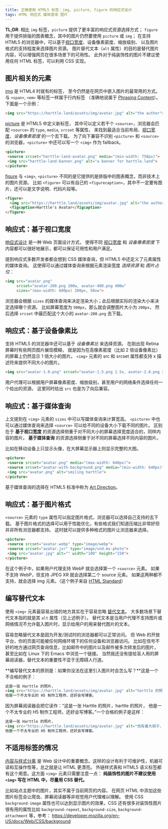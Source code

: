 ```yaml
---
title: 正确使用 HTML5 标签：img, picture, figure 的响应式设计
tags: HTML 响应式 媒体查询 图片
---
```


**TL;DR**: 相比 `img` 标签，`picture` 提供了更丰富的响应式资源选择方式；
`figure` 用于提供排版的图表概念，其中的图片仍然要使用 `picture` 或 `img`；
在支持 HTML5 的浏览器中，可以基于[视口宽度][viewport]、设备像素密度、缩放级别、
以及图片格式的支持程度来选择图片资源。
图片替代文本（`alt` 属性）的目的是替代图片内容，可以增强网页在很多场景下的可用性。
此外对于纯装饰性的图片不建议使用任何 HTML 标签，可以利用 CSS 实现。

<!--more-->

## 图片相关的元素

[img](https://developer.mozilla.org/en-US/docs/Web/HTML/Element/img) 是 HTML4 时就有的标签，
至今仍然是在网页中嵌入图片的最常用的方式。 与 `<span>`, `<em>` 等标签一样属于行内标签
（准确地说属于 [Phrasing Content][phrasing-content]）。下面是一个示例：

```html
<img src="https://harttle.land/assets/img/avatar.jpg" alt="the author">
```

[picture](https://developer.mozilla.org/en-US/docs/Web/HTML/Element/picture) 是 HTML5 中定义新标签，
其中可以定义若干个 `<source>`，浏览器会匹配 `<source>` 的 `type`, `media`, `srcset` 等属性，
来找到最适合当前布局、[视口宽度][viewport]、*设备像素密度* 的一个去下载。
为了向下兼容不识别 `<picture>` 和 `<source>` 的浏览器，`<picture>` 中还可以写一个 `<img>` 作为 fallback。

```html
<picture>
 <source srcset="harttle-land-avatar.png" media="(min-width: 750px)">
 <img src="harttle-land-banner.png" alt="a banner for harttle.land">
</picture>
```

[figure](https://developer.mozilla.org/en-US/docs/Web/HTML/Element/figure)
与 `<img>`, `<picture>` 不同的是它提供的是排版中的图表概念，而非技术上的图片资源。
比如 `<figure>` 可以有自己的 `<figurecaption>`，其中不一定要有图片，还可以是文字说明、代码片段等。

```html
<figure>
  <img src="https://harttle.land/assets/img/avatar.jpg" alt="the author">
  <figcaption>Harttle's Avatar</figcaption>
</figure>
```

## 响应式：基于视口宽度

[响应式设计](https://en.wikipedia.org/wiki/Responsive_web_design) 是一种 Web 页面设计方式，
使得不同 [视口宽度][viewport] 和 *设备像素密度* 下内容都可以很好地展示，都可以保证可用性和用户满足。

提到响应式多数开发者都会想到 CSS 媒体查询，但 HTML5 中还定义了元素属性的媒体查询。
这使得可以通过媒体查询来根据元素渲染宽度 *选择资源* 和 *图片占位*：

```html
<img src="avatar.png" 
     srcset="avatar-200.png 200w, avatar-400.png 400w"
     sizes="(max-width: 600px) 200px, 50vw">
```

浏览器会根据 `sizes` 的媒体查询来决定渲染大小；此后根据实际的渲染大小来决定选择哪个资源。
比如屏幕宽度为 `500px`，那么就会调整图片大小为 `200px`，
然后选择 `srcset` 中最匹配这个大小的 `avatar-200.png` 去下载。

## 响应式：基于设备像素比

支持 HTML5 的浏览器中还可以基于 *设备像素比* 来选择资源。
在刚出现 Retina 屏幕时有些网页图片展现模糊，
就是因为在高像素密度（比如 2 倍设备像素比）的屏幕上仍然显示 1 倍大小的图片。
`<img>` 元素的 src 和 srcset 属性都支持 x 描述符来提供不同大小的图片。

```html
<img src="avatar-1.0.png" srcset="avatar-1.5.png 1.5x, avatar-2.0.png 2x">
```

用户代理可以根据用户屏幕像素密度、缩放级别，甚至用户的网络条件选择任何一个给出的资源。
这里同时给出 `src` 也是为了向后兼容。

## 响应式：基于媒体查询

上文提到在 `<img>` 元素的 `sizes` 中可以写媒体查询来计算宽高。
`<picture>` 中也可以通过媒体查询来选择 `<source>` 可以给不同的设备大小下载不同的图片。
区别在于 **基于视口宽度** 的资源选择侧重于对不同大小的屏幕选择宽度适合的，同样内容的图片。
**基于媒体查询** 的资源选择侧重于对不同的屏幕选择不同内容的图片。

比如在移动设备上只显示头像，在大屏幕显示器上则显示完整的大图。

```html
<picture>
 <source srcset="avatar.png" media="(max-width: 640px)">
 <source srcset="avatar-with-background.png" media="(min-width: 640px)">
 <img src="avatar.png" alt="smiling harttle">
</picture>
```
基于媒体查询的选择在 HTML5 标准中称为
[Art Direction](https://html.spec.whatwg.org/multipage/images.html#art-direction)。

## 响应式：基于图片格式

`<source>` 元素的 `type` 属性可以指定图片格式，浏览器可以选择自己支持的去下载。
基于图片格式的选择可以用于性能优化，有些格式我们知道压缩比非常好但并非所有浏览器都支持。
这时就可以提供多种格式的图片让浏览器来选择。

```html
<picture>
 <source srcset="avatar.webp" type="image/webp">
 <source srcset="avatar.jxr" type="image/vnd.ms-photo">
 <img src="avatar.jpg" alt="" width="100" height="150">
</picture>
```

在这个例子中，如果用户代理支持 WebP 就会选择第一个 `<source>` 元素。
如果不支持 WebP，但支持 JPEG XR 就会选择第二个 source 元素。
如果这两种都不支持，就会选择 img 元素。（这个例子来自 [HTML Standard](https://html.spec.whatwg.org/multipage/images.html#image-format-based-selection)）

## 编写替代文本

使用 `<img>` 元素最容易出错的地方其实在于容易忽略 [替代文本][alt-text]。
大多数场景下替代文本指的就是其 `alt` 属性（见上述例子）。
替代文本是当用户代理不支持图片或网络情况不允许载入图片时，显示给用户的用来替代图片的文本。

容易忽略替代文本是因为开发/测试时的浏览器都可以正常访问。
但 Web 的开放平台，你的页面可能被任何网络环境下的任何设备和浏览器访问。
比如在信号不好的地方通过网页查询信息，比如邮件中的图片以及邮件被多次转发后的图片，
甚至比如在 Linux 下的 Emacs 中浏览一个链接。
当然我还没有提给盲人用的屏幕阅读器，替代文本的重要性不亚于无障碍人行道。

**编写替代文本的原则是：如果你没法在这里引入图片时会怎么写？**这是一个不合格的例子：

```html
这是一张 Harttle 的照片，
<img src="https://harttle.land/assets/img/avatar.jpg" alt="harttle 的照片">
他是一个不太专业的 H5 制作工程师，还好会写博客。
```

因为屏幕阅读器会把它读作：“这是一张 Harttle 的照片，harttle 的照片，
他是一个不太专业的 H5 制作工程师，还好会写博客。”一个合格的例子是这样：

```html
这是一张 Harttle 的照片，
<img src="https://harttle.land/assets/img/avatar.jpg" alt="他有着大胡子，不戴眼镜。">
他是一个不太专业的 H5 制作工程师，还好会写博客。
```

## 不适用标签的情况

[内容与样式分离](https://en.wikipedia.org/wiki/Separation_of_content_and_presentation)
是 Web 设计中的重要概念。这样的设计有利于可维护性，机器可读和互操作性等，总之就是让 HTML 更漂亮。
外链样式表和 HTML5 语义标签都有这个用意。这方面 `<img>` 元素只需要注意一点：
**纯装饰性的图片不建议使用 `<img>` 写在 HTML 中，尽量用 CSS 替代。**

比如站点主题中的图片，其实不属于当前网页的内容。
在网页 HTML 中添加这些图片标签会让爬虫、屏幕阅读器等非视觉用户代理难以理解。
使用 CSS `background-image` 属性也可以达到显示图片的效果，CSS 还有很多对装饰性图片很有用的属性比如
`background-repeat`, `background-size`, `background-attachment` 等，参考：
<https://developer.mozilla.org/en-US/docs/Web/CSS/background>


[alt-text]: https://html.spec.whatwg.org/multipage/images.html#alt
[phrasing-content]: https://html.spec.whatwg.org/#phrasing-content
[viewport]: /2016/04/21/viewport.html
